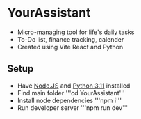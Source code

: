 # YourAssistant
- Micro-managing tool for life's daily tasks
- To-Do list, finance tracking, calender
- Created using Vite React and Python

## Setup
- Have [Node.JS](https://nodejs.org/en/download) and [Python 3.11](https://www.python.org/downloads/release/python-3110/) installed
- Find main folder '''cd YourAssistant'''
- Install node dependencies '''npm i'''
- Run developer server '''npm run dev'''

